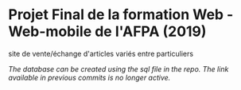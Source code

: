 # Projet Final de la formation Web - Web-mobile de l'AFPA (2019) 
site de vente/échange d'articles variés entre particuliers

*The database can be created using the sql file in the repo. The link available in previous commits is no longer active.*
